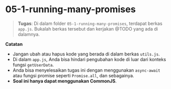 # 05-1-running-many-promises
> **Tugas**: Di dalam folder `05-1-running-many-promises`, terdapat berkas `app.js`.
Bukalah berkas tersebut dan kerjakan @TODO yang ada di dalamnya.

**Catatan**
- Jangan ubah atau hapus kode yang berada di dalam berkas `utils.js`.
- Di dalam `app.js`, Anda bisa hindari pengubahan kode di luar dari konteks fungsi `getUserData`.
- Anda bisa menyelesaikan tugas ini dengan menggunakan `async-await` atau fungsi promise seperti `Promise.all`, dan sebagainya.
- **Soal ini hanya dapat menggunakan CommonJS**.
